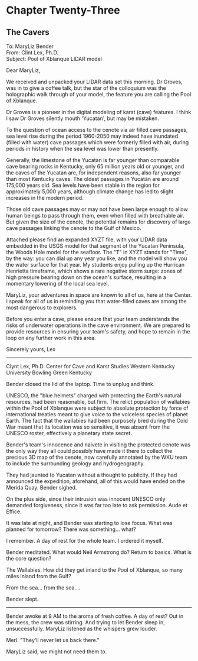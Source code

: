 # Chapter Twenty-Three
## The Cavers

To: MaryLiz Bender  
From: Clint Lex, Ph.D.  
Subject: Pool of Xblanque LIDAR model

Dear MaryLiz,

We received and unpacked your LIDAR data set this morning. Dr Groves, was in to give a coffee talk, but the star of the colloquium was the holographic walk through of your model, the feature you are calling the Pool of Xblanque. 

Dr Groves is a pioneer in the digital modeling of karst (cave) features. I think I saw Dr Groves silently mouth 'Yucatan', but may be mistaken.

To the question of ocean access to the cenote via air filled cave passages, sea level rise during the period 1960-2050 may indeed have inundated (filled with water) cave passages which were formerly filled with air, during periods in history when the sea level was lower than presently. 

Generally, the limestone of the Yucatàn is far younger than comparable cave bearing rocks in Kentucky, only 65 million years old or younger, and the caves of the Yucatan are, for independent reasons, also far younger than most Kentucky caves. The oldest passages in Yucatàn are around 175,000 years old. Sea levels have been stable in the region for approximately 5,000 years, although climate change has led to slight increases in the modern period.

Those old cave passages may or may not have been large enough to allow human beings to pass through them, even when filled with breathable air. But given the size of the cenote, the potential remains for discovery of large cave passages linking the cenote to the Gulf of Mexico.

Attached please find an expanded XYZT file, with your LIDAR data embedded in the USGS model for that segment of the Yucatan Peninsula, the Woods Hole model for the seafloor. The "T" in XYZT stands for "Time", by the way: you can dial up any year you like, and the model will show you the water surface for that year. My students enjoy pulling up the Hurrican Henrietta timeframe, which shows a rare negative storm surge: zones of high pressure bearing down on the ocean's surface, resulting in a momentary lowering of the local sea level. 

MaryLiz, your adventures in space are known to all of us, here at the Center. I speak for all of us in reminding you that water-filled caves are among the most dangerous to explorers. 

Before you enter a cave, please ensure that your team understands the risks of underwater operations in the cave environment. We are prepared to provide resources in ensuring your team's safety, and hope to remain in the loop on any further work in this area.

Sincerely yours,
Lex

- - - -
Clynt Lex, Ph.D.
Center for Cave and Karst Studies
Western Kentucky University
Bowling Green Kentucky 

Bender closed the lid of the laptop. Time to unplug and think.

UNESCO, the "blue helmets" charged with protecting the Earth's natural resources, had been reasonable, but firm. The relict population of wallabies within the Pool of Xblanque were subject to absolute protection by force of international treaties meant to give voice to the voiceless species of planet Earth.  The fact that the wallabies had been purposely bred during the Cold War meant that its location was so sensitive, it was absent from the UNESCO roster, effectively a planetary state secret.

Bender's team's innocence and naivete in visiting the protected cenote was the only way they all could possibly have made it there to collect the precious 3D map of the cenote, now carefully annotated by the WKU team to include the surrounding geology and hydrogeography.

They had jaunted to Yucatan without a thought to publicity.  If they had announced the expedition, aforehand, all of this would have ended on the Merida Quay. Bender sighed.

On the plus side, since their intrusion was innocent UNESCO only demanded forgiveness, since it was far too late to ask permission. Aude et Effice.

It was late at night, and Bender was starting to lose focus. What was planned for tomorrow? There was something... what?

I remember. A day of rest for the whole team. I ordered it myself. 

Bender meditated. What would Neil Armstrong do? Return to basics. What is the core question?

The Wallabies. How did they get inland to the Pool of Xblanque, so many miles inland from the Gulf?

From the sea... from the sea....

Bender slept.

* * *

Bender awoke at 9 AM to the aroma of fresh coffee. A day of rest? Out in the mess, the crew was stirring. And trying to let Bender sleep in, unsuccessfully.  MaryLiz listened as the whispers grew louder.

Merl. "They'll never let us back there."

MaryLiz said, we might not need them to.
